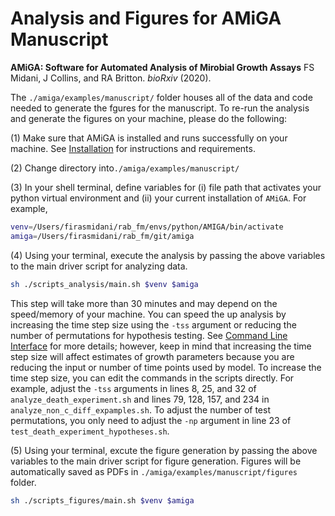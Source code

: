 # Analysis and Figures for AMiGA Manuscript

**AMiGA: Software for Automated Analysis of Mirobial Growth Assays**
FS Midani, J Collins, and RA Britton. *bioRxiv* (2020). 

The `./amiga/examples/manuscript/` folder houses all of the data and code needed to generate the fgures for the manuscript. To re-run the analysis and generate the figures on your machine, please do the following:

(1) Make sure that AMiGA is installed and runs successfully on your machine. See [Installation](https://firasmidani.github.io/amiga/doc/installation.html) for instructions and requirements.

(2) Change directory into`./amiga/examples/manuscript/`

(3) In your shell terminal, define variables for (i) file path that activates your python virtual environment and (ii) your current installation of `AMiGA`. For example,

```bash
venv=/Users/firasmidani/rab_fm/envs/python/AMIGA/bin/activate
amiga=/Users/firasmidani/rab_fm/git/amiga
```

(4) Using your terminal, execute the analysis by passing the above variables to the main driver script for analyzing data. 

```bash
sh ./scripts_analysis/main.sh $venv $amiga
```

This step will take more than 30 minutes and may depend on the speed/memory of your machine. You can speed the up analysis by increasing the time step size using the `-tss` argument or reducing the number of permutations for hypothesis testing. See [Command Line Interface](https://firasmidani.github.io/amiga/doc/command-line-interface.html) for more details; however, keep in mind that increasing the time step size will affect estimates of growth parameters because you are reducing the input or number of time points used by model. To increase the time step size, you can edit the commands in the scripts directly. For example, adjust the `-tss` arguments in lines 8, 25, and 32 of `analyze_death_experiment.sh` and lines 79, 128, 157, and 234 in `analyze_non_c_diff_expamples.sh`. To adjust the number of test permutations, you only need to adjust the `-np` argument in line 23 of `test_death_experiment_hypotheses.sh`. 

(5) Using your terminal, excute the figure generation by passing the above variables to the main driver script for figure generation. Figures will be automatically saved as PDFs in `./amiga/examples/manuscript/figures` folder.

```bash
sh ./scripts_figures/main.sh $venv $amiga
```

